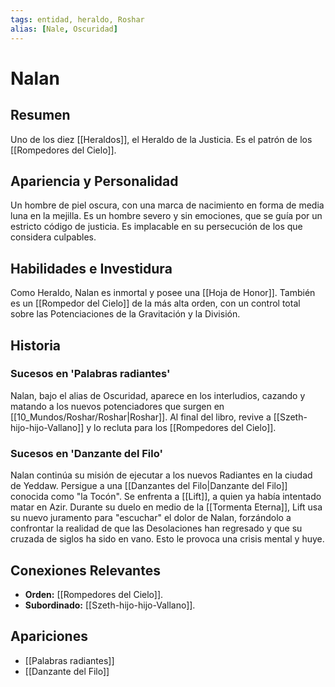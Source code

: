 ```yaml
---
tags: entidad, heraldo, Roshar
alias: [Nale, Oscuridad]
---
```


# Nalan

## Resumen
Uno de los diez [[Heraldos]], el Heraldo de la Justicia. Es el patrón de los [[Rompedores del Cielo]].

## Apariencia y Personalidad
Un hombre de piel oscura, con una marca de nacimiento en forma de media luna en la mejilla. Es un hombre severo y sin emociones, que se guía por un estricto código de justicia. Es implacable en su persecución de los que considera culpables.

## Habilidades e Investidura
Como Heraldo, Nalan es inmortal y posee una [[Hoja de Honor]]. También es un [[Rompedor del Cielo]] de la más alta orden, con un control total sobre las Potenciaciones de la Gravitación y la División.

## Historia
### Sucesos en 'Palabras radiantes'
Nalan, bajo el alias de Oscuridad, aparece en los interludios, cazando y matando a los nuevos potenciadores que surgen en [[10_Mundos/Roshar/Roshar|Roshar]]. Al final del libro, revive a [[Szeth-hijo-hijo-Vallano]] y lo recluta para los [[Rompedores del Cielo]].

### Sucesos en 'Danzante del Filo'
Nalan continúa su misión de ejecutar a los nuevos Radiantes en la ciudad de Yeddaw. Persigue a una [[Danzantes del Filo|Danzante del Filo]] conocida como "la Tocón". Se enfrenta a [[Lift]], a quien ya había intentado matar en Azir. Durante su duelo en medio de la [[Tormenta Eterna]], Lift usa su nuevo juramento para "escuchar" el dolor de Nalan, forzándolo a confrontar la realidad de que las Desolaciones han regresado y que su cruzada de siglos ha sido en vano. Esto le provoca una crisis mental y huye.

## Conexiones Relevantes
* **Orden:** [[Rompedores del Cielo]].
* **Subordinado:** [[Szeth-hijo-hijo-Vallano]].

## Apariciones
* [[Palabras radiantes]]
* [[Danzante del Filo]]
